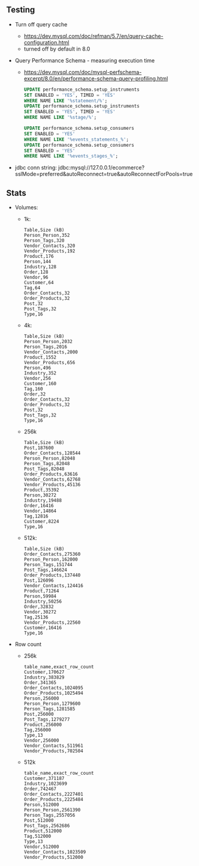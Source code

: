 ## Testing

- Turn off query cache
  - https://dev.mysql.com/doc/refman/5.7/en/query-cache-configuration.html
  - turned off by default in 8.0
- Query Performance Schema - measuring execution time
  - https://dev.mysql.com/doc/mysql-perfschema-excerpt/8.0/en/performance-schema-query-profiling.html
    ```SQL
    UPDATE performance_schema.setup_instruments
    SET ENABLED = 'YES', TIMED = 'YES'
    WHERE NAME LIKE '%statement/%';
    UPDATE performance_schema.setup_instruments
    SET ENABLED = 'YES', TIMED = 'YES'
    WHERE NAME LIKE '%stage/%';
    ```
    ```SQL
    UPDATE performance_schema.setup_consumers
    SET ENABLED = 'YES'
    WHERE NAME LIKE '%events_statements_%';
    UPDATE performance_schema.setup_consumers
    SET ENABLED = 'YES'
    WHERE NAME LIKE '%events_stages_%';
    ```

- jdbc conn string: jdbc:mysql://127.0.0.1/ecommerce?sslMode=preferred&autoReconnect=true&autoReconnectForPools=true

## Stats

- Volumes:
  - 1k:
    ```
    Table,Size (kB)
    Person_Person,352
    Person_Tags,320
    Vendor_Contacts,320
    Vendor_Products,192
    Product,176
    Person,144
    Industry,128
    Order,128
    Vendor,96
    Customer,64
    Tag,64
    Order_Contacts,32
    Order_Products,32
    Post,32
    Post_Tags,32
    Type,16
    ```
  - 4k:
    ```
    Table,Size (kB)
    Person_Person,2032
    Person_Tags,2016
    Vendor_Contacts,2000
    Product,1552
    Vendor_Products,656
    Person,496
    Industry,352
    Vendor,256
    Customer,160
    Tag,160
    Order,32
    Order_Contacts,32
    Order_Products,32
    Post,32
    Post_Tags,32
    Type,16
    ```
  - 256k
    ```
    Table,Size (kB)
    Post,187600
    Order_Contacts,128544
    Person_Person,82048
    Person_Tags,82048
    Post_Tags,82048
    Order_Products,63616
    Vendor_Contacts,62768
    Vendor_Products,45136
    Product,35392
    Person,30272
    Industry,19488
    Order,16416
    Vendor,14864
    Tag,12816
    Customer,8224
    Type,16
    ```
  - 512k:
    ```
    Table,Size (kB)
    Order_Contacts,275360
    Person_Person,162000
    Person_Tags,151744
    Post_Tags,146624
    Order_Products,137440
    Post,126096
    Vendor_Contacts,124416
    Product,71264
    Person,59984
    Industry,50256
    Order,32832
    Vendor,30272
    Tag,25136
    Vendor_Products,22560
    Customer,16416
    Type,16
    ```

- Row count
  - 256k
    ```
    table_name,exact_row_count
    Customer,170627
    Industry,383829
    Order,341365
    Order_Contacts,1024095
    Order_Products,1025494
    Person,256000
    Person_Person,1279600
    Person_Tags,1281585
    Post,256000
    Post_Tags,1279277
    Product,256000
    Tag,256000
    Type,13
    Vendor,256000
    Vendor_Contacts,511961
    Vendor_Products,702504
    ```
  - 512k
    ```
    table_name,exact_row_count
    Customer,371187
    Industry,1023699
    Order,742467
    Order_Contacts,2227401
    Order_Products,2225484
    Person,512000
    Person_Person,2561390
    Person_Tags,2557056
    Post,512000
    Post_Tags,2562686
    Product,512000
    Tag,512000
    Type,13
    Vendor,512000
    Vendor_Contacts,1023509
    Vendor_Products,512000
    ```
